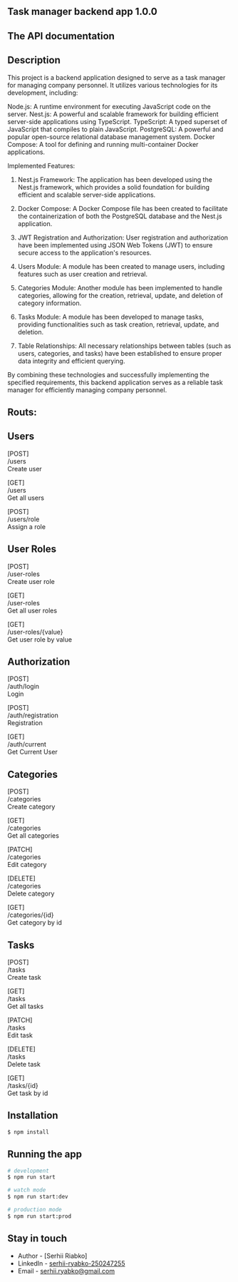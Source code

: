 ## Task manager backend app 1.0.0 

## The API documentation

## Description

This project is a backend application designed to serve as a task manager for managing company personnel. It utilizes various technologies for its development, including:

Node.js: A runtime environment for executing JavaScript code on the server.
Nest.js: A powerful and scalable framework for building efficient server-side applications using TypeScript.
TypeScript: A typed superset of JavaScript that compiles to plain JavaScript.
PostgreSQL: A powerful and popular open-source relational database management system.
Docker Compose: A tool for defining and running multi-container Docker applications.

Implemented Features:

1. Nest.js Framework: The application has been developed using the Nest.js framework, which provides a solid foundation for building efficient and scalable server-side applications.

2. Docker Compose: A Docker Compose file has been created to facilitate the containerization of both the PostgreSQL database and the Nest.js application.

3. JWT Registration and Authorization: User registration and authorization have been implemented using JSON Web Tokens (JWT) to ensure secure access to the application's resources.

4. Users Module: A module has been created to manage users, including features such as user creation and retrieval.

5. Categories Module: Another module has been implemented to handle categories, allowing for the creation, retrieval, update, and deletion of category information.

6. Tasks Module: A module has been developed to manage tasks, providing functionalities such as task creation, retrieval, update, and deletion.

7. Table Relationships: All necessary relationships between tables (such as users, categories, and tasks) have been established to ensure proper data integrity and efficient querying.

By combining these technologies and successfully implementing the specified requirements, this backend application serves as a reliable task manager for efficiently managing company personnel.

## Routs:

## Users

[POST]  
/users  
Create user

[GET]  
/users  
Get all users

[POST]  
/users/role  
Assign a role

## User Roles

[POST]  
/user-roles  
Create user role

[GET]  
/user-roles  
Get all user roles

[GET]  
/user-roles/{value}  
Get user role by value

## Authorization

[POST]  
/auth/login  
Login

[POST]  
/auth/registration  
Registration

[GET]  
/auth/current  
Get Current User

## Categories

[POST]  
/categories  
Create category

[GET]  
/categories  
Get all categories

[PATCH]  
/categories  
Edit category

[DELETE]  
/categories  
Delete category

[GET]  
/categories/{id}  
Get category by id

## Tasks


[POST]  
/tasks  
Create task

[GET]  
/tasks  
Get all tasks

[PATCH]  
/tasks  
Edit task

[DELETE]  
/tasks  
Delete task

[GET]  
/tasks/{id}  
Get task by id

## Installation

```bash
$ npm install
```

## Running the app

```bash
# development
$ npm run start

# watch mode
$ npm run start:dev

# production mode
$ npm run start:prod
```

## Stay in touch

- Author - [Serhii Riabko]
- LinkedIn - [serhii-ryabko-250247255](https://www.linkedin.com/in/serhii-ryabko-250247255/)
- Email - [serhii.ryabko@gmail.com](serhii.ryabko@gmail.com)
